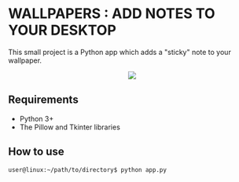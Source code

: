 # WALLPAPERS : ADD NOTES TO YOUR DESKTOP

This small project is a Python app which adds a "sticky" note to your wallpaper.

<p align="center">
	<img src=demo.png />
</p>

## Requirements
- Python 3+
- The Pillow and Tkinter libraries

## How to use
```console
user@linux:~/path/to/directory$ python app.py
```
